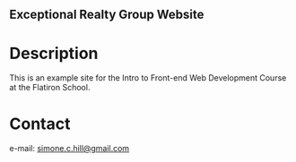 Exceptional Realty Group Website
---

# Description

This is an example site for the Intro to Front-end Web Development Course at the Flatiron School.

# Contact

e-mail: simone.c.hill@gmail.com


